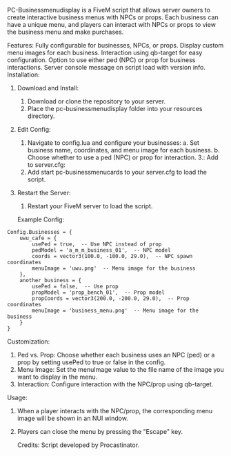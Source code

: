 PC-Businessmenudisplay is a FiveM script that allows server owners to create interactive business menus with NPCs or props. Each business can have a unique menu, and players can interact with NPCs or props to view the business menu and make purchases.

Features:
Fully configurable for businesses, NPCs, or props.
Display custom menu images for each business.
Interaction using qb-target for easy configuration.
Option to use either ped (NPC) or prop for business interactions.
Server console message on script load with version info.
Installation:

 1. Download and Install:
      1. Download or clone the repository to your server.
      2. Place the pc-businessmenudisplay folder into your resources directory.
2. Edit Config:
      1. Navigate to config.lua and configure your businesses:
          a. Set business name, coordinates, and menu image for each business.
          b. Choose whether to use a ped (NPC) or prop for interaction.
3.: Add to server.cfg:
      1. Add start pc-businessmenucards to your server.cfg to load the script.
4. Restart the Server:
      1. Restart your FiveM server to load the script.



      Example Config:
```
Config.Businesses = {
    uwu_cafe = {
        usePed = true,  -- Use NPC instead of prop
        pedModel = 'a_m_m_business_01',  -- NPC model
        coords = vector3(100.0, -100.0, 29.0),  -- NPC spawn coordinates
        menuImage = 'uwu.png'  -- Menu image for the business
    },
    another_business = {
        usePed = false,  -- Use prop
        propModel = 'prop_bench_01',  -- Prop model
        propCoords = vector3(200.0, -200.0, 29.0),  -- Prop coordinates
        menuImage = 'business_menu.png'  -- Menu image for the business
    }
}
```

Customization:
  1. Ped vs. Prop: Choose whether each business uses an NPC (ped) or a prop by setting usePed to true or false in the config.
  2. Menu Image: Set the menuImage value to the file name of the image you want to display in the menu.
  3. Interaction: Configure interaction with the NPC/prop using qb-target.
     
Usage:
  1. When a player interacts with the NPC/prop, the corresponding menu image will be shown in an NUI window.
  2. Players can close the menu by pressing the "Escape" key.

     Credits:
Script developed by Procastinator.
